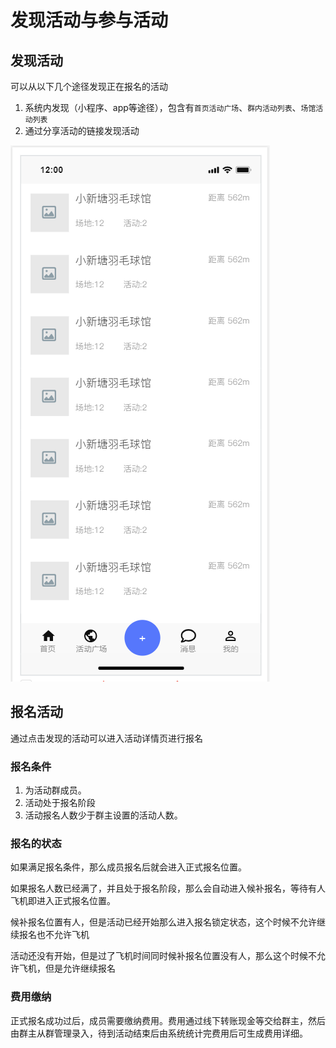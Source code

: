 # 发现活动与参与活动

## 发现活动

可以从以下几个途径发现正在报名的活动

1. 系统内发现（小程序、app等途径），包含有`首页活动广场`、`群内活动列表`、`场馆活动列表`
2. 通过分享活动的链接发现活动

![通过群发现活动](./images/通过群发现活动.png)

## 报名活动

通过点击发现的活动可以进入活动详情页进行报名

### 报名条件

1. 为活动群成员。
2. 活动处于报名阶段
3. 活动报名人数少于群主设置的活动人数。

### 报名的状态

如果满足报名条件，那么成员报名后就会进入正式报名位置。

如果报名人数已经满了，并且处于报名阶段，那么会自动进入候补报名，等待有人飞机即进入正式报名位置。

候补报名位置有人，但是活动已经开始那么进入报名锁定状态，这个时候不允许继续报名也不允许飞机

活动还没有开始，但是过了飞机时间同时候补报名位置没有人，那么这个时候不允许飞机，但是允许继续报名

### 费用缴纳

正式报名成功过后，成员需要缴纳费用。费用通过线下转账现金等交给群主，然后由群主从群管理录入，待到活动结束后由系统统计完费用后可生成费用详细。
